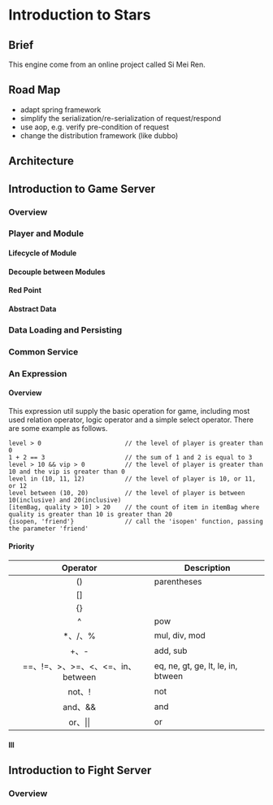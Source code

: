 # Introduction to Stars

## Brief
This engine come from an online project called Si Mei Ren.

## Road Map
- adapt spring framework
- simplify the serialization/re-serialization of request/respond
- use aop, e.g. verify pre-condition of request
- change the distribution framework (like dubbo)

## Architecture

## Introduction to Game Server
### Overview
### Player and Module
#### Lifecycle of Module
#### Decouple between Modules
#### Red Point
#### Abstract Data
### Data Loading and Persisting
### Common Service
### An Expression
#### Overview
This expression util supply the basic operation for game, including most used relation operator, logic operator and a
simple select operator. There are some example as follows.

    level > 0                       // the level of player is greater than 0
    1 + 2 == 3                      // the sum of 1 and 2 is equal to 3
    level > 10 && vip > 0           // the level of player is greater than 10 and the vip is greater than 0
    level in (10, 11, 12)           // the level of player is 10, or 11, or 12
    level between (10, 20)          // the level of player is between 10(inclusive) and 20(inclusive)
    [itemBag, quality > 10] > 20    // the count of item in itemBag where quality is greater than 10 is greater than 20
    {isopen, 'friend'}              // call the 'isopen' function, passing the parameter 'friend'
    
#### Priority
| Operator | Description |
| :-----: | ----- |
| ()  | parentheses |
| [] | |
| {} | |
| ^ | pow |
| *、/、% | mul, div, mod |
| +、- | add, sub |
| ==、!=、>、>=、<、<=、in、between | eq, ne, gt, ge, lt, le, in, btween |
| not、! | not |
| and、&& | and |
| or、&#124;&#124; | or |

#### lll

## Introduction to Fight Server
### Overview